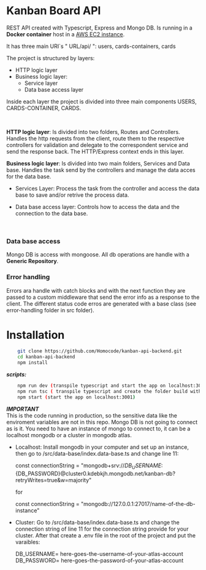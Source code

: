 # Kanban Board API

REST API created with Typescript, Express and Mongo DB. Is running in a **Docker container** host in a [AWS EC2 instance](http://ec2-54-207-162-78.sa-east-1.compute.amazonaws.com:3001/).

It has three main URI`s " URL/api/ ": users, cards-containers, cards

The project is structured by layers:
 - HTTP logic layer
 - Business logic layer:
    * Service layer
    * Data base access layer

Inside each layer the project is divided into three main components USERS, CARDS-CONTAINER, CARDS.

<br>

**HTTP logic layer**: Is divided into two folders, Routes and Controllers. Handles the http requests from the client, route them to the respective controllers for validation and delegate to the correspondent service and send the response back. The HTTP/Express context ends in this layer.

**Business logic layer**: Is divided into two main folders, Services and Data base. Handles the task send by the controllers and manage the data acces for the data base.

  * Services Layer: Process the task from the controller and access the data base to save and/or retrive the process data.
  
  * Data base access layer: Controls how to access the data and the connection to the data base.
  
<br>

### Data base access

Mongo DB is access with mongoose. All db operations are handle with a **Generic Repository**.

### Error handling

Errors ara handle with catch blocks and with the next function they are passed to a custom middleware that send the error info as a response to the client. 
The different status code erros are generated with a base class (see error-handling folder in src folder).

# Installation

```bash
    git clone https://github.com/Homocode/kanban-api-backend.git
    cd kanban-api-backend
    npm install
```
*****scripts:*****
```bash
    npm run dev (transpile typescript and start the app on localhost:3001. On save in the code automatically re-execute)
    npm run tsc ( transpile typescript and create the folder build with all the js code transpyle from typescript)
    npm start (start the app on localhost:3001)
```
   

***IMPORTANT***
<br>
This is the code running in production, so the sensitive data like the enviroment variables are not in this repo.
Mongo DB is not going to connect as is it. You need to have an instance of mongo to connect to, it can be a localhost mongodb or a cluster in mongodb atlas.

- Localhost: Install mongodb in your computer and set up an instance, then go to /src/data-base/index.data-base.ts and change line 11: <br>

    const connectionString = "mongodb+srv://${DB_USERNAME}:${DB_PASSWORD}@cluster0.kdebkjh.mongodb.net/kanban-db?retryWrites=true&w=majority" <br>

    for <br>

    const connectionString = "mongodb://127.0.0.1:27017/name-of-the-db-instance"

- Cluster: Go to /src/data-base/index.data-base.ts and change the connection string of line 11 for the connection string provide for your cluster. After that create a .env file in the root of the project and put the varaibles:

     DB_USERNAME= here-goes-the-username-of-your-atlas-account <br>
     DB_PASSWORD= here-goes-the-password-of-your-atlas-account
     
 
     
     










 
 
  

